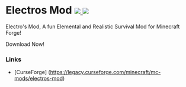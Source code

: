 # Electros Mod [![](http://cf.way2muchnoise.eu/versions/1032767.svg) ![](http://cf.way2muchnoise.eu/1032767.svg)](https://legacy.curseforge.com/minecraft/mc-mods/electros-mod/)

Electro's Mod, A fun Elemental and Realistic Survival Mod for Minecraft Forge!

Download Now!

### Links
- [CurseForge] (https://legacy.curseforge.com/minecraft/mc-mods/electros-mod)
